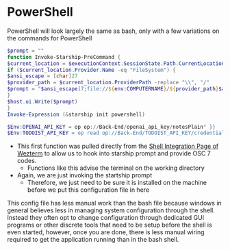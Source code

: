 

# PowerShell

PowerShell will look largely the same as bash, only with a few variations on the commands for PowerShell
``` ps1
$prompt = ""
function Invoke-Starship-PreCommand {
$current_location = $executionContext.SessionState.Path.CurrentLocation
if ($current_location.Provider.Name -eq "FileSystem") {
$ansi_escape = [char]27
$provider_path = $current_location.ProviderPath -replace "\\", "/"
$prompt = "$ansi_escape]7;file://${env:COMPUTERNAME}/${provider_path}$ansi_escape\"
}
$host.ui.Write($prompt)
}
Invoke-Expression (&starship init powershell)

$Env:OPENAI_API_KEY = op op://Back-End/openai_api_key/notesPlain" }}
$Env:TODOIST_API_KEY = op read op://Back-End/TODOIST_API_KEY/credential

```
- This first function was pulled directly from the [Shell Integration Page of Wezterm](https://wezfurlong.org/wezterm/shell-integration.html) to allow us to hook into starship prompt and provide OSC 7 codes.
    - Functions like this advise the terminal on the working directory
- Again, we are just invoking the startship prompt
    - Therefore, we just need to be sure it is installed on the machine before we put this configuration file in here

This config file has less manual work than the bash file because windows in general believes less in managing system configuration through the shell.
Instead they often opt to change configuration through dedicated GUI programs or other discrete tools that need to be setup before the shell is even started, however, once you are done, there is less manual wiring required to get the application running than in the bash shell.
